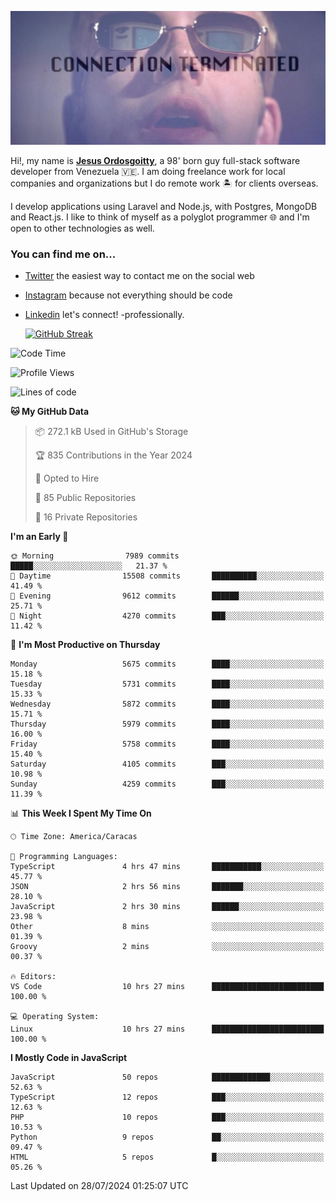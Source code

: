 ![hackers movie reference](./disconnected.jpg)

Hi!, my name is [**Jesus Ordosgoitty**](https://jodaz.dev), a 98' born guy full-stack software developer from Venezuela 🇻🇪. I am doing freelance work for local companies and organizations but I do remote work 🏝️ for clients overseas. 

I develop applications using Laravel and Node.js, with Postgres, MongoDB and React.js. I like to think of myself as a polyglot programmer 🌐 and I'm open to other technologies as well.

### You can find me on...

- [Twitter](https://twitter.com/jodaz_) the easiest way to contact me on the social web
- [Instagram](https://instagram.com/jodaz_) because not everything should be code
- [Linkedin](https://linkedin.com/in/jodaz) let's connect! -professionally.


    [![GitHub Streak](https://streak-stats.demolab.com?user=jodaz&theme=tokyonight)](https://git.io/streak-stats)

<!--START_SECTION:waka-->
![Code Time](http://img.shields.io/badge/Code%20Time-6%2C678%20hrs%2012%20mins-blue)

![Profile Views](http://img.shields.io/badge/Profile%20Views-0-blue)

![Lines of code](https://img.shields.io/badge/From%20Hello%20World%20I%27ve%20Written-83.8%20million%20lines%20of%20code-blue)

**🐱 My GitHub Data** 

> 📦 272.1 kB Used in GitHub's Storage 
 > 
> 🏆 835 Contributions in the Year 2024
 > 
> 💼 Opted to Hire
 > 
> 📜 85 Public Repositories 
 > 
> 🔑 16 Private Repositories 
 > 
**I'm an Early 🐤** 

```text
🌞 Morning                7989 commits        █████░░░░░░░░░░░░░░░░░░░░   21.37 % 
🌆 Daytime                15508 commits       ██████████░░░░░░░░░░░░░░░   41.49 % 
🌃 Evening                9612 commits        ██████░░░░░░░░░░░░░░░░░░░   25.71 % 
🌙 Night                  4270 commits        ███░░░░░░░░░░░░░░░░░░░░░░   11.42 % 
```
📅 **I'm Most Productive on Thursday** 

```text
Monday                   5675 commits        ████░░░░░░░░░░░░░░░░░░░░░   15.18 % 
Tuesday                  5731 commits        ████░░░░░░░░░░░░░░░░░░░░░   15.33 % 
Wednesday                5872 commits        ████░░░░░░░░░░░░░░░░░░░░░   15.71 % 
Thursday                 5979 commits        ████░░░░░░░░░░░░░░░░░░░░░   16.00 % 
Friday                   5758 commits        ████░░░░░░░░░░░░░░░░░░░░░   15.40 % 
Saturday                 4105 commits        ███░░░░░░░░░░░░░░░░░░░░░░   10.98 % 
Sunday                   4259 commits        ███░░░░░░░░░░░░░░░░░░░░░░   11.39 % 
```


📊 **This Week I Spent My Time On** 

```text
🕑︎ Time Zone: America/Caracas

💬 Programming Languages: 
TypeScript               4 hrs 47 mins       ███████████░░░░░░░░░░░░░░   45.77 % 
JSON                     2 hrs 56 mins       ███████░░░░░░░░░░░░░░░░░░   28.10 % 
JavaScript               2 hrs 30 mins       ██████░░░░░░░░░░░░░░░░░░░   23.98 % 
Other                    8 mins              ░░░░░░░░░░░░░░░░░░░░░░░░░   01.39 % 
Groovy                   2 mins              ░░░░░░░░░░░░░░░░░░░░░░░░░   00.37 % 

🔥 Editors: 
VS Code                  10 hrs 27 mins      █████████████████████████   100.00 % 

💻 Operating System: 
Linux                    10 hrs 27 mins      █████████████████████████   100.00 % 
```

**I Mostly Code in JavaScript** 

```text
JavaScript               50 repos            █████████████░░░░░░░░░░░░   52.63 % 
TypeScript               12 repos            ███░░░░░░░░░░░░░░░░░░░░░░   12.63 % 
PHP                      10 repos            ███░░░░░░░░░░░░░░░░░░░░░░   10.53 % 
Python                   9 repos             ██░░░░░░░░░░░░░░░░░░░░░░░   09.47 % 
HTML                     5 repos             █░░░░░░░░░░░░░░░░░░░░░░░░   05.26 % 
```




 Last Updated on 28/07/2024 01:25:07 UTC
<!--END_SECTION:waka-->
